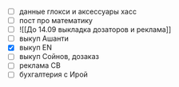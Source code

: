  - [ ] данные глокси и аксессуары хасс
- [ ] пост про математику
- [ ] ![[До 14.09 выкладка дозаторов и реклама]]
- [ ] выкуп Ашанти
- [x] выкуп ЕN
- [ ] выкуп Сойнов, дозаказ
- [ ] реклама СВ
- [ ] бухгалтерия с Ирой